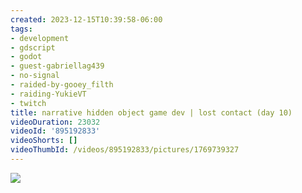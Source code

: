```yaml
---
created: 2023-12-15T10:39:58-06:00
tags:
- development
- gdscript
- godot
- guest-gabriellag439
- no-signal
- raided-by-gooey_filth
- raiding-YukieVT
- twitch
title: narrative hidden object game dev | lost contact (day 10)
videoDuration: 23032
videoId: '895192833'
videoShorts: []
videoThumbId: /videos/895192833/pictures/1769739327
---
```


![](20231215163958.jpg)
